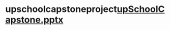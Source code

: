 # upschoolcapstoneproject[upSchoolCapstone.pptx](https://github.com/Gamzecoskkun/upschoolcapstoneproject/files/13368994/upSchoolCapstone.pptx)
